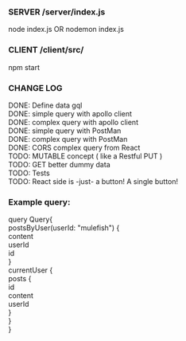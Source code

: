 ### SERVER /server/index.js 
node index.js
OR
nodemon index.js  

### CLIENT /client/src/  
npm start 

### CHANGE LOG  
DONE: Define data gql  
DONE: simple query with apollo client   
DONE: complex query with apollo client  
DONE: simple query with PostMan  
DONE: complex query with PostMan  
DONE: CORS complex query from React  
TODO: MUTABLE concept ( like a Restful PUT )  
TODO: GET better dummy data  
TODO: Tests  
TODO: React side is -just- a button! A single button! 


### Example query:     
  
query Query{   
  postsByUser(userId: "mulefish") {  
  content  
    userId  
    id  
  }  
  currentUser {  
    posts {  
      id  
      content  
      userId  
    }  
  }  
}  
  

